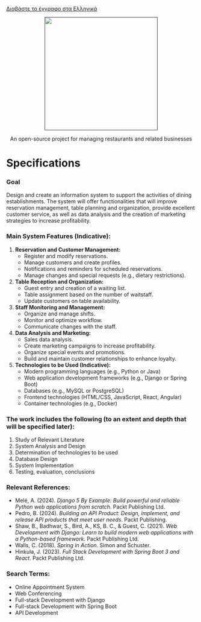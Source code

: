 [Διαβάστε το έγγραφο στα Ελληνικά](./README_GR.md)  

<p align="center">
   <a href="" target="_blank">
      <img src="https://github.com/user-attachments/assets/acf1e356-fa42-4743-a637-76100558da7d" width="300" />
   </a>
</p>
<p align="center">
      An open-source project for managing restaurants and related businesses
</p>

# Specifications

### Goal
Design and create an information system to support the activities of dining establishments. The system will offer functionalities that will improve reservation management, table planning and organization, provide excellent customer service, as well as data analysis and the creation of marketing strategies to increase profitability.

### Main System Features (Indicative):
1. **Reservation and Customer Management:**
   - Register and modify reservations.
   - Manage customers and create profiles.
   - Notifications and reminders for scheduled reservations.
   - Manage changes and special requests (e.g., dietary restrictions).
2. **Table Reception and Organization:**
   - Guest entry and creation of a waiting list.
   - Table assignment based on the number of waitstaff.
   - Update customers on table availability.
3. **Staff Monitoring and Management:**
   - Organize and manage shifts.
   - Monitor and optimize workflow.
   - Communicate changes with the staff.
4. **Data Analysis and Marketing:**
   - Sales data analysis.
   - Create marketing campaigns to increase profitability.
   - Organize special events and promotions.
   - Build and maintain customer relationships to enhance loyalty.
5. **Technologies to be Used (Indicative):**
   - Modern programming languages (e.g., Python or Java)
   - Web application development frameworks (e.g., Django or Spring Boot)
   - Databases (e.g., MySQL or PostgreSQL)
   - Frontend technologies (HTML/CSS, JavaScript, React, Angular)
   - Container technologies (e.g., Docker)

### The work includes the following (to an extent and depth that will be specified later):
1. Study of Relevant Literature
2. System Analysis and Design
3. Determination of technologies to be used
4. Database Design
5. System Implementation
6. Testing, evaluation, conclusions

### Relevant References:
- Melé, A. (2024). *Django 5 By Example: Build powerful and reliable Python web applications from scratch*. Packt Publishing Ltd.
- Pedro, B. (2024). *Building an API Product: Design, implement, and release API products that meet user needs*. Packt Publishing.
- Shaw, B., Badhwar, S., Bird, A., KS, B. C., & Guest, C. (2021). *Web Development with Django: Learn to build modern web applications with a Python-based framework*. Packt Publishing Ltd.
- Walls, C. (2018). *Spring in Action*. Simon and Schuster.
- Hinkula, J. (2023). *Full Stack Development with Spring Boot 3 and React*. Packt Publishing Ltd.

### Search Terms:
- Online Appointment System
- Web Conferencing
- Full-stack Development with Django
- Full-stack Development with Spring Boot
- API Development
